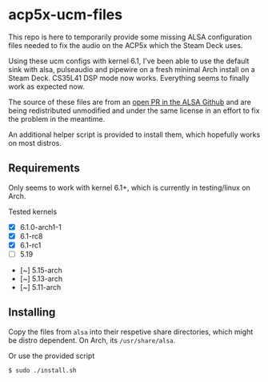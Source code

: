 # acp5x-ucm-files
This repo is here to temporarily provide some missing ALSA configuration files needed to fix the audio on the ACP5x which the Steam Deck uses.

Using these ucm configs with kernel 6.1, I've been able to use the default sink with alsa, pulseaudio and pipewire on a fresh minimal Arch install on a Steam Deck.  CS35L41 DSP mode now works.  Everything seems to finally work as expected now.

The source of these files are from an [open PR in the ALSA Github](https://github.com/alsa-project/alsa-ucm-conf/pull/233) and are being redistributed unmodified and under the same license in an effort to fix the problem in the meantime.

An additional helper script is provided to install them, which hopefully works on most distros.

## Requirements
Only seems to work with kernel 6.1+, which is currently in testing/linux on Arch.

Tested kernels
- [x] 6.1.0-arch1-1
- [x] 6.1-rc8
- [x] 6.1-rc1
- [ ] 5.19
- [~] 5.15-arch
- [~] 5.13-arch
- [~] 5.11-arch

## Installing
Copy the files from `alsa` into their respetive share directories, which might be distro dependent.  On Arch, its `/usr/share/alsa`.

Or use the provided script

```
$ sudo ./install.sh
```
